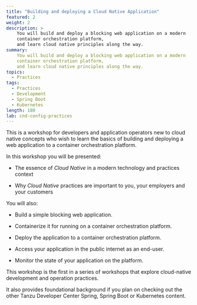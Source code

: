```yaml
---
title: "Building and deploying a Cloud Native Application"
featured: 2
weight: 2
description: >
    You will build and deploy a blocking web application on a modern
    container orchestration platform,
    and learn cloud native principles along the way.
summary:
    You will build and deploy a blocking web application on a modern
    container orchestration platform,
    and learn cloud native principles along the way.
topics:
  - Practices
tags:
  - Practices
  - Development
  - Spring Boot
  - Kubernetes
length: 180
lab: cnd-config-practices
---
```


This is a workshop for developers and application operators
new to cloud native concepts who wish to learn the basics of
building and deploying a web application to a container
orchestration platform.

In this workshop you will be presented:

-   The essence of *Cloud Native* in a modern technology
    and practices context

-   Why *Cloud Native* practices are important to you,
    your employers and your customers

You will also:

-   Build a simple blocking web application.

-   Containerize it for running on a container orchestration platform.

-   Deploy the application to a container orchestration platform.

-   Access your application in the public internet as an end-user.

-   Monitor the state of your application on the platform.

This workshop is the first in a series of workshops that explore
cloud-native development and operation practices.

It also provides foundational background if you plan on checking
out the other Tanzu Developer Center Spring, Spring Boot or Kubernetes
content.

